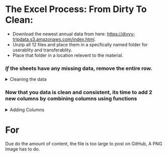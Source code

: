 # The Excel Process: From Dirty To Clean:

* Download the newest annual data from here: https://divvy-tripdata.s3.amazonaws.com/index.html.
* Unzip all 12 files and place them in a specfically named folder for userablity and transferablity.
* Place that folder in a location relevent to the material.


### *If* the sheets have any missing data, remove the entire row.
<details>
<summary>Cleaning the data</summary>
  
*This process is per situation and normally stakeholders are involved with the decison on what to do with empty cells.*

<ol>  
<li>  Select all fields (including column names) by clicking and dragging over all columns OR by clicking the upmost upper-left of the field section of the sheet. Aka above row 1 and to the left of column A.</li>
<li> I unzipped all 12 files and placed them in a specfically named folder for userablity and transferablity. </li>
<li> I placed that folder in a location I would remember that held relevence to the material.</li>
<li> I </li>



Xth I deleted all blank cells by selecting all fields (including column names) by clicking and dragging on all columns OR clicking the upmost upper left of the field section of the sheet. aka above the row 1 and to the left of column A.
  After selecting all fields I held down CTRL G: A Go To window popups > Select "Special" > Click "Blanks". This will take literal minutes to finish running. Once finished I scroll down until I see a highlight cell or chunk of cells, right click when hovered over a highlighted cell and choose "Delete" then choose "Entire row" (You may get a warning; hit OK) THis to will take actual minutes and you sheet may freeze, that's normal. Sadly, you must run all of these steps twice. 
 

</ol>
</details>  

### Now that you data is clean and consistent, its time to add 2 new columns by combining columns using functions
<details>
<summary>Adding Columns</summary>
</details>  

  
  
# For
Due do the amount of content, the file is too large to post on GitHub, A PNG Image has to do. 
